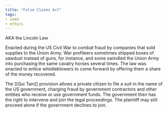 ```yaml
---
title: "False Claims Act"
tags:
- seed
- ethics
---
```


AKA the Lincoln Law

Enacted during the US Civil War to combat fraud by companies that sold supplies to the Union Army.  War profiteers sometimes shipped boxes of sawdust instead of guns, for instance, and some swindled the Union Army into purchasing the same cavalry horses several times. The law was enacted to entice whistleblowers to come forward by offering them a share of the money recovered.

The [[Qui Tam]] provision allows a private citizen to file a suit in the name of the US government, charging fraud by government contractors and other entities who receive or use government funds.  The government then has the right to intervene and join the legal proceedings. The plaintiff may still proceed alone if the government declines to join.